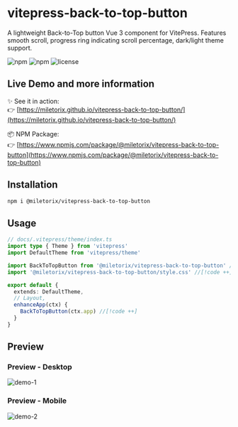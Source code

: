 # vitepress-back-to-top-button

A lightweight Back-to-Top button Vue 3 component for VitePress. Features smooth scroll, progress ring indicating scroll percentage, dark/light theme support.

![npm](https://img.shields.io/npm/v/@miletorix/vitepress-back-to-top-button) ![npm](https://img.shields.io/npm/dw/@miletorix/vitepress-back-to-top-button) ![license](https://img.shields.io/npm/l/@miletorix/vitepress-back-to-top-button)

## Live Demo and more information

✨ See it in action:  
👉 [https://miletorix.github.io/vitepress-back-to-top-button/](https://miletorix.github.io/vitepress-back-to-top-button/)

📦 NPM Package:  
👉 [https://www.npmjs.com/package/@miletorix/vitepress-back-to-top-button](https://www.npmjs.com/package/@miletorix/vitepress-back-to-top-button)

## Installation

```sh
npm i @miletorix/vitepress-back-to-top-button
```

## Usage

```typescript
// docs/.vitepress/theme/index.ts
import type { Theme } from 'vitepress'
import DefaultTheme from 'vitepress/theme'

import BackToTopButton from '@miletorix/vitepress-back-to-top-button' //[!code ++]
import '@miletorix/vitepress-back-to-top-button/style.css' //[!code ++]

export default {
  extends: DefaultTheme,
  // Layout,
  enhanceApp(ctx) {
    BackToTopButton(ctx.app) //[!code ++]
  }
}
```

## Preview

### Preview - Desktop

![demo-1](./assets/demo-1.gif)

### Preview - Mobile

![demo-2](./assets/demo-2.gif)